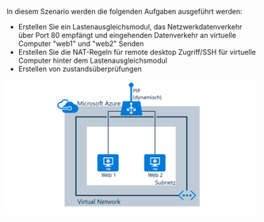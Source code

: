 In diesem Szenario werden die folgenden Aufgaben ausgeführt werden:

* Erstellen Sie ein Lastenausgleichsmodul, das Netzwerkdatenverkehr über Port 80 empfängt und eingehenden Datenverkehr an virtuelle Computer "web1" und "web2" Senden
* Erstellen Sie die NAT-Regeln für remote desktop Zugriff/SSH für virtuelle Computer hinter dem Lastenausgleichsmodul
* Erstellen von zustandsüberprüfungen

![Load Balancer-Szenario](./media/load-balancer-get-started-internet-scenario-include/scenario-classic.png)
